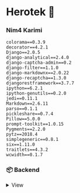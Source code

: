 # Herotek 🐍
### Nim4 Karimi

```
colorama==0.3.9
decorator==4.2.1
Django==2.0.5
django-analytical==2.4.0
django-captcha-admin==0.2
django-filter==1.1.0
django-markdownx==2.0.22
django-recaptcha==1.3.0
djangorestframework==3.7.7
ipython==6.2.1
ipython-genutils==0.2.0
jedi==0.11.1
Markdown==2.6.11
parso==0.1.1
pickleshare==0.7.4
Pillow==5.0.0
prompt-toolkit==1.0.15
Pygments==2.2.0
pytz==2018.4
simplegeneric==0.8.1
six==1.11.0
traitlets==4.3.2
wcwidth==0.1.7

```
### 📦 Backend

<details>
<summary>View </summary>

#### Python

* [Django](#)


## 🙏🏻 Contribution

> 👋 +989141436088 Whatsapp
